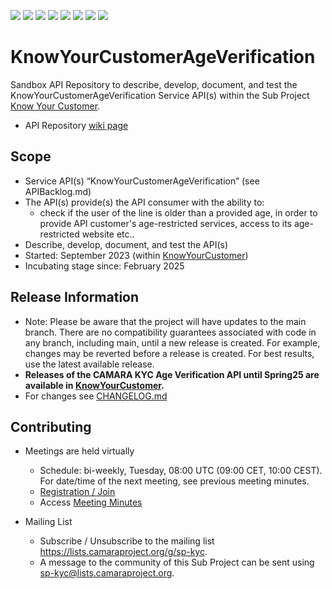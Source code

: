 <a href="https://github.com/camaraproject/KnowYourCustomerAgeVerification/commits/" title="Last Commit"><img src="https://img.shields.io/github/last-commit/camaraproject/KnowYourCustomerAgeVerification?style=plastic"></a>
<a href="https://github.com/camaraproject/KnowYourCustomerAgeVerification/issues" title="Open Issues"><img src="https://img.shields.io/github/issues/camaraproject/KnowYourCustomerAgeVerification?style=plastic"></a>
<a href="https://github.com/camaraproject/KnowYourCustomerAgeVerification/pulls" title="Open Pull Requests"><img src="https://img.shields.io/github/issues-pr/camaraproject/KnowYourCustomerAgeVerification?style=plastic"></a>
<a href="https://github.com/camaraproject/KnowYourCustomerAgeVerification/graphs/contributors" title="Contributors"><img src="https://img.shields.io/github/contributors/camaraproject/KnowYourCustomerAgeVerification?style=plastic"></a>
<a href="https://github.com/camaraproject/KnowYourCustomerAgeVerification" title="Repo Size"><img src="https://img.shields.io/github/repo-size/camaraproject/KnowYourCustomerAgeVerification?style=plastic"></a>
<a href="https://github.com/camaraproject/KnowYourCustomerAgeVerification/blob/main/LICENSE" title="License"><img src="https://img.shields.io/badge/License-Apache%202.0-green.svg?style=plastic"></a>
<a href="https://github.com/camaraproject/KnowYourCustomerAgeVerification/releases/latest" title="Latest Release"><img src="https://img.shields.io/github/release/camaraproject/KnowYourCustomerAgeVerification?style=plastic"></a>
<a href="https://github.com/camaraproject/Governance/blob/main/ProjectStructureAndRoles.md" title="Sandbox API Repository"><img src="https://img.shields.io/badge/Sandbox%20API%20Repository-yellow?style=plastic"></a>

# KnowYourCustomerAgeVerification

Sandbox API Repository to describe, develop, document, and test the KnowYourCustomerAgeVerification Service API(s) within the Sub Project [Know Your Customer](https://lf-camaraproject.atlassian.net/wiki/x/I4DGB).

* API Repository [wiki page](https://lf-camaraproject.atlassian.net/wiki/x/mYAzC)

## Scope

* Service API(s) “KnowYourCustomerAgeVerification” (see APIBacklog.md) 
* The API(s) provide(s) the API consumer with the ability to:  
  * check if the user of the line is older than a provided age, in order to provide API customer's age-restricted services, access to its age-restricted website etc..
* Describe, develop, document, and test the API(s)
* Started: September 2023 (within [KnowYourCustomer](https://github.com/camaraproject/KnowYourCustomer))
* Incubating stage since: February 2025

## Release Information

* Note: Please be aware that the project will have updates to the main branch. There are no compatibility guarantees associated with code in any branch, including main, until a new release is created. For example, changes may be reverted before a release is created. For best results, use the latest available release.
* **Releases of the CAMARA KYC Age Verification API until Spring25 are available in [KnowYourCustomer](https://github.com/camaraproject/KnowYourCustomer).**
* For changes see [CHANGELOG.md](https://github.com/camaraproject/KnowYourCustomerAgeVerification/blob/main/CHANGELOG.md)    

## Contributing

* Meetings are held virtually <!-- for new, independent Sandbox API repositories request a meeting link from the LF admin team or replace the information with the existing meeting information of the Sub Project -->

  * Schedule: bi-weekly, Tuesday, 08:00 UTC (09:00 CET, 10:00 CEST). For date/time of the next meeting, see previous meeting minutes.
  * [Registration / Join](https://zoom-lfx.platform.linuxfoundation.org/meeting/96235150735?password=7e3fea67-a76e-4941-8a70-392cf5545917)
  * Access [Meeting Minutes](https://lf-camaraproject.atlassian.net/wiki/spaces/CAM/pages/14551060/KnowYourCustomer+Meeting+Minutes)

* Mailing List
  * Subscribe / Unsubscribe to the mailing list <https://lists.camaraproject.org/g/sp-kyc>.
  * A message to the community of this Sub Project can be sent using <sp-kyc@lists.camaraproject.org>.
